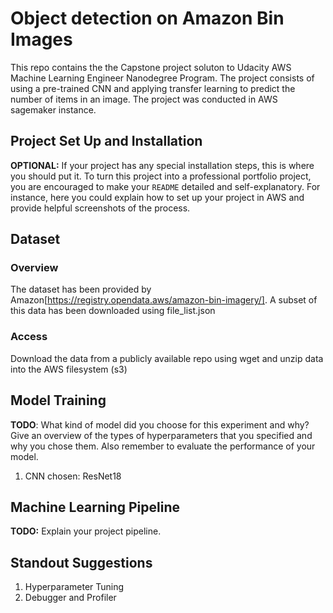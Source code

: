 # Object detection on Amazon Bin Images

This repo contains the the Capstone project soluton to Udacity AWS Machine Learning Engineer Nanodegree Program. The project consists of using a pre-trained CNN and applying transfer learning to predict the number of items in an image. The project was conducted in AWS sagemaker instance.

## Project Set Up and Installation
**OPTIONAL:** If your project has any special installation steps, this is where you should put it. To turn this project into a professional portfolio project, you are encouraged to make your `README` detailed and self-explanatory. For instance, here you could explain how to set up your project in AWS and provide helpful screenshots of the process.


## Dataset

### Overview
The dataset has been provided by Amazon[https://registry.opendata.aws/amazon-bin-imagery/]. A subset of this data has been downloaded using file_list.json

### Access
Download the data from a publicly available repo using wget and unzip data into the AWS filesystem (s3)

## Model Training

**TODO**: What kind of model did you choose for this experiment and why? Give an overview of the types of hyperparameters that you specified and why you chose them. Also remember to evaluate the performance of your model.

1. CNN chosen: ResNet18


## Machine Learning Pipeline
**TODO:** Explain your project pipeline.

## Standout Suggestions
 1. Hyperparameter Tuning
 2. Debugger and Profiler
 
